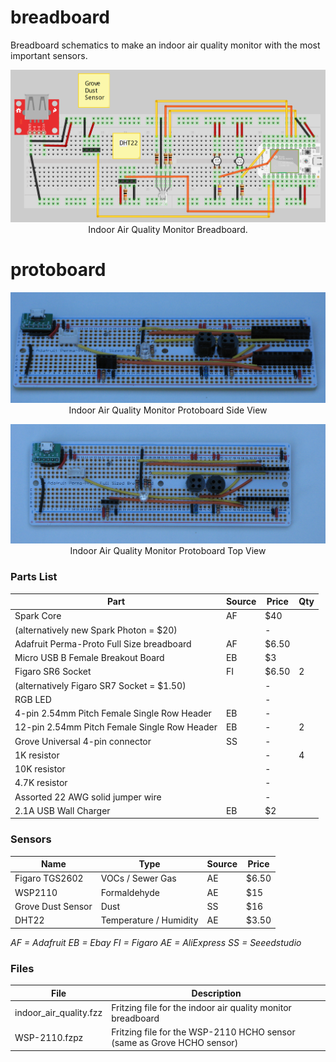# breadboard

Breadboard schematics to make an indoor air quality monitor with the most important sensors.

<p align="center">
  <img src="breadboard-iaq.png"/>
  <br/>
  Indoor Air Quality Monitor Breadboard.
</p>

# protoboard

<p align="center">
  <img src="proto-iaq-side.jpg"/>
  <br/>
  Indoor Air Quality Monitor Protoboard Side View
</p>

<p align="center">
  <img src="proto-iaq-top.jpg"/>
  <br/>
  Indoor Air Quality Monitor Protoboard Top View
</p>

### Parts List
|Part                                        |Source  |Price   |Qty  |
|--------------------------------------------|--------|--------|-----|
|Spark Core                                  |AF      |$40     |     |
|(alternatively new Spark Photon = $20)      |        | -      |     |
|Adafruit Perma-Proto Full Size breadboard   |AF      |$6.50   |     |
|Micro USB B Female Breakout Board	         |EB      |$3      |     |
|Figaro SR6 Socket                           |FI      |$6.50   |2    |
|(alternatively Figaro SR7 Socket = $1.50)   |        | -      |     |
|RGB LED                                     |        | -      |     |
|4-pin 2.54mm Pitch Female Single Row Header |EB      | -      |     |
|12-pin 2.54mm Pitch Female Single Row Header|EB      | -      |2    |
|Grove Universal 4-pin connector             |SS      | -      |     |
|1K resistor                                 |        | -      |4    |
|10K resistor                                |        | -      |     |
|4.7K resistor                               |        | -      |     |
|Assorted 22 AWG solid jumper wire           |        | -      |     |
|2.1A USB Wall Charger                       |EB      |$2      |     |

### Sensors
|Name               |Type                   |Source  |Price   |
|-------------------|-----------------------|--------|--------|
|Figaro TGS2602     |VOCs / Sewer Gas       |AE      |$6.50   |
|WSP2110            |Formaldehyde           |AE      |$15     |
|Grove Dust Sensor  |Dust                   |SS      |$16     |
|DHT22              |Temperature / Humidity |AE      |$3.50   |

<i>AF = Adafruit EB = Ebay FI = Figaro  AE = AliExpress  SS = Seeedstudio
</i>

### Files
|File                        |Description                                                              |
|----------------------------|-------------------------------------------------------------------------|
|indoor_air_quality.fzz      |Fritzing file for the indoor air quality monitor breadboard              |
|WSP-2110.fzpz               |Fritzing file for the WSP-2110 HCHO sensor (same as Grove HCHO sensor)   |


